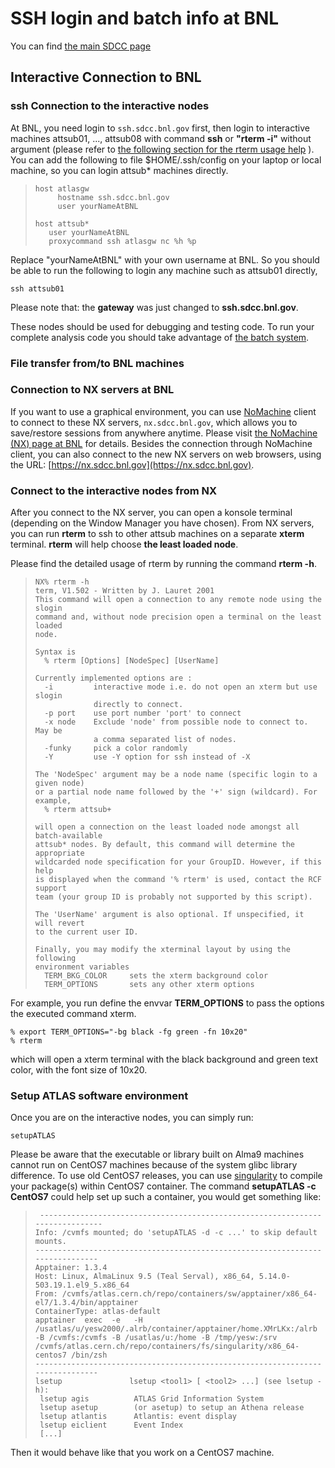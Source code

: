 # SSH login and batch info at BNL

You can find [the main SDCC page](https://www.sdcc.bnl.gov)

## Interactive Connection to BNL

### ssh Connection to the interactive nodes

At BNL, you need login to `ssh.sdcc.bnl.gov` first, then login to interactive
machines attsub01, ..., attsub08 with command **ssh** or **"rterm -i"** without
argument (please refer to
[the following section for the rterm usage help](#connect-to-the-interactive-nodes-from-nx)
). You can add the following to file $HOME/.ssh/config on your laptop or local
machine, so you can login attsub\* machines directly.

>     host atlasgw
>          hostname ssh.sdcc.bnl.gov
>          user yourNameAtBNL
>
>     host attsub*
>        user yourNameAtBNL
>        proxycommand ssh atlasgw nc %h %p

Replace "yourNameAtBNL" with your own username at BNL. So you should be able to
run the following to login any machine such as attsub01 directly,

    ssh attsub01

Please note that: the **gateway** was just changed to **ssh.sdcc.bnl.gov**.

These nodes should be used for debugging and testing code. To run your complete
analysis code you should take advantage of [the batch system](batch-BNL.md).

### File transfer from/to BNL machines

### Connection to NX servers at BNL

If you want to use a graphical environment, you can use
[NoMachine](https://www.nomachine.com/getting-started-with-nomachine) client to
connect to these NX servers, `nx.sdcc.bnl.gov`, which allows you to save/restore
sessions from anywhere anytime. Please visit
[the NoMachine (NX) page at BNL](https://www.sdcc.bnl.gov/information/services/how-use-nx-sdcc)
for details. Besides the connection through NoMachine client, you can also
connect to the new NX servers on web browsers, using the URL:
[https://nx.sdcc.bnl.gov](https://nx.sdcc.bnl.gov).

### Connect to the interactive nodes from NX

After you connect to the NX server, you can open a konsole terminal (depending
on the Window Manager you have chosen). From NX servers, you can run **rterm**
to ssh to other attsub machines on a separate **xterm** terminal. **rterm** will
help choose **the least loaded node**.

Please find the detailed usage of rterm by running the command **rterm -h**.

>     NX% rterm -h
>     term, V1.502 - Written by J. Lauret 2001
>     This command will open a connection to any remote node using the slogin
>     command and, without node precision open a terminal on the least loaded
>     node.
>
>     Syntax is
>       % rterm [Options] [NodeSpec] [UserName]
>
>     Currently implemented options are :
>       -i         interactive mode i.e. do not open an xterm but use slogin
>                  directly to connect.
>       -p port    use port number 'port' to connect
>       -x node    Exclude 'node' from possible node to connect to. May be
>                  a comma separated list of nodes.
>       -funky     pick a color randomly
>       -Y         use -Y option for ssh instead of -X
>
>     The 'NodeSpec' argument may be a node name (specific login to a given node)
>     or a partial node name followed by the '+' sign (wildcard). For example,
>       % rterm attsub+
>
>     will open a connection on the least loaded node amongst all batch-available
>     attsub* nodes. By default, this command will determine the appropriate
>     wildcarded node specification for your GroupID. However, if this help
>     is displayed when the command '% rterm' is used, contact the RCF support
>     team (your group ID is probably not supported by this script).
>
>     The 'UserName' argument is also optional. If unspecified, it will revert
>     to the current user ID.
>
>     Finally, you may modify the xterminal layout by using the following
>     environment variables
>       TERM_BKG_COLOR     sets the xterm background color
>       TERM_OPTIONS       sets any other xterm options

For example, you run define the envvar **TERM_OPTIONS** to pass the options the
executed command xterm.

    % export TERM_OPTIONS="-bg black -fg green -fn 10x20"
    % rterm

which will open a xterm terminal with the black background and green text color,
with the font size of 10x20.

### Setup ATLAS software environment

Once you are on the interactive nodes, you can simply run:

    setupATLAS

Please be aware that the executable or library built on Alma9 machines cannot
run on CentOS7 machines because of the system glibc library difference. To use
old CentOS7 releases, you can use [singularity](https://sylabs.io/singularity/)
to compile your package(s) within CentOS7 container. The command **setupATLAS -c
CentOS7** could help set up such a container, you would get something like:

>      ------------------------------------------------------------------------------
>     Info: /cvmfs mounted; do 'setupATLAS -d -c ...' to skip default mounts.
>     ------------------------------------------------------------------------------
>     Apptainer: 1.3.4
>     Host: Linux, AlmaLinux 9.5 (Teal Serval), x86_64, 5.14.0-503.19.1.el9_5.x86_64
>     From: /cvmfs/atlas.cern.ch/repo/containers/sw/apptainer/x86_64-el7/1.3.4/bin/apptainer
>     ContainerType: atlas-default
>     apptainer  exec  -e   -H /usatlas/u/yesw2000/.alrb/container/apptainer/home.XMrLKx:/alrb -B /cvmfs:/cvmfs -B /usatlas/u:/home -B /tmp/yesw:/srv /cvmfs/atlas.cern.ch/repo/containers/fs/singularity/x86_64-centos7 /bin/zsh
>     ------------------------------------------------------------------------------
>     lsetup               lsetup <tool1> [ <tool2> ...] (see lsetup -h):
>      lsetup agis          ATLAS Grid Information System
>      lsetup asetup        (or asetup) to setup an Athena release
>      lsetup atlantis      Atlantis: event display
>      lsetup eiclient      Event Index
>      [...]

Then it would behave like that you work on a CentOS7 machine.
